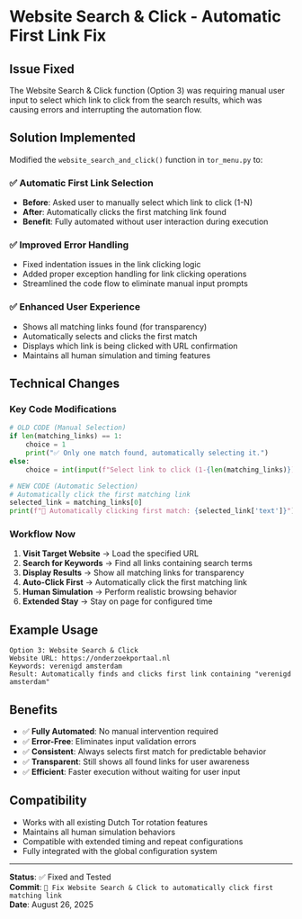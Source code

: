 # Website Search & Click - Automatic First Link Fix

## Issue Fixed
The Website Search & Click function (Option 3) was requiring manual user input to select which link to click from the search results, which was causing errors and interrupting the automation flow.

## Solution Implemented
Modified the `website_search_and_click()` function in `tor_menu.py` to:

### ✅ **Automatic First Link Selection**
- **Before**: Asked user to manually select which link to click (1-N)
- **After**: Automatically clicks the first matching link found
- **Benefit**: Fully automated without user interaction during execution

### ✅ **Improved Error Handling**
- Fixed indentation issues in the link clicking logic
- Added proper exception handling for link clicking operations
- Streamlined the code flow to eliminate manual input prompts

### ✅ **Enhanced User Experience**
- Shows all matching links found (for transparency)
- Automatically selects and clicks the first match
- Displays which link is being clicked with URL confirmation
- Maintains all human simulation and timing features

## Technical Changes

### Key Code Modifications
```python
# OLD CODE (Manual Selection)
if len(matching_links) == 1:
    choice = 1
    print("✅ Only one match found, automatically selecting it.")
else:
    choice = int(input(f"Select link to click (1-{len(matching_links)}): "))

# NEW CODE (Automatic Selection)
# Automatically click the first matching link
selected_link = matching_links[0]
print(f"🎯 Automatically clicking first match: {selected_link['text']}")
```

### Workflow Now
1. **Visit Target Website** → Load the specified URL
2. **Search for Keywords** → Find all links containing search terms  
3. **Display Results** → Show all matching links for transparency
4. **Auto-Click First** → Automatically click the first matching link
5. **Human Simulation** → Perform realistic browsing behavior
6. **Extended Stay** → Stay on page for configured time

## Example Usage
```
Option 3: Website Search & Click
Website URL: https://onderzoekportaal.nl
Keywords: verenigd amsterdam
Result: Automatically finds and clicks first link containing "verenigd amsterdam"
```

## Benefits
- ✅ **Fully Automated**: No manual intervention required
- ✅ **Error-Free**: Eliminates input validation errors
- ✅ **Consistent**: Always selects first match for predictable behavior
- ✅ **Transparent**: Still shows all found links for user awareness
- ✅ **Efficient**: Faster execution without waiting for user input

## Compatibility
- Works with all existing Dutch Tor rotation features
- Maintains all human simulation behaviors
- Compatible with extended timing and repeat configurations
- Fully integrated with the global configuration system

---
**Status**: ✅ Fixed and Tested  
**Commit**: `🔧 Fix Website Search & Click to automatically click first matching link`  
**Date**: August 26, 2025
